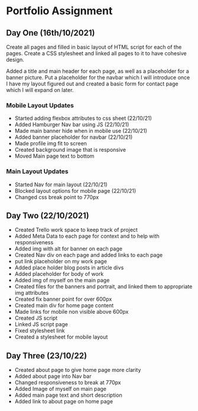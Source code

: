 # Portfolio Assignment

## Day One (16th/10/2021)

Create all pages and filled in basic layout of HTML script for each of the pages. Create a CSS stylesheet and linked all pages to it to have cohesive design.

Added a title and main header for each page, as well as a placeholder for a banner picture. Put a placeholder for the navbar which I will introduce once I have my layout figured out and created a basic form for contact page which I will expand on later.

### Mobile Layout Updates

- Started adding flexbox attributes to css sheet (22/10/21)
- Added Hamburger Nav bar using JS (22/10/21)
- Made main banner hide when in mobile use (22/10/21)
- Added banner placeholder for navbar (22/10/21)
- Made profile img fit to screen
- Created background image that is responsive
- Moved Main page text to bottom

### Main Layout Updates

- Started Nav for main layout (22/10/21)
- Blocked layout options for mobile page (22/10/21)
- Changed css break point to 770px

## Day Two (22/10/2021)

- Created Trello work space to keep track of project
- Added Meta Data to each page for context and to help with responsiveness
- Added img with alt for banner on each page
- Created Nav div on each page and added links to each page
- put link placeholder on my work page
- Added place holder blog posts in article divs
- Added placeholder for body of work
- Added img of myself on the main page
- Created files for the banners and portrait, and linked them to appropriate img attributes
- Created fix banner point for over 600px
- Created main div for home page content
- Made links for mobile non visible above 600px
- Created JS script
- Linked JS script page
- Fixed stylesheet link
- Created a stylesheet for mobile layout

## Day Three (23/10/22)

- Created about page to give home page more clarity
- Added about page into Nav bar
- Changed responsiveness to break at 770px
- Added Image of myself on main page
- Added main page text and short description
- Added link to about page on home page